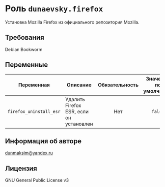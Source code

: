 # Роль `dunaevsky.firefox`

Установка Mozilla Firefox из официального репозитория Mozilla.

## Требования

Debian Bookworm

## Переменные

| Переменная              | Описание                                | Обязательность | Значение по умолчанию |
|-------------------------|-----------------------------------------|:--------------:|:---------------------:|
| `firefox_uninstall_esr` | Удалить Firefox ESR, если он установлен | Нет            | `false`               |

## Информация об авторе

[dunmaksim@yandex.ru](mailto:dunmaksim@yandex.ru)

## Лицензия

GNU General Public License v3
